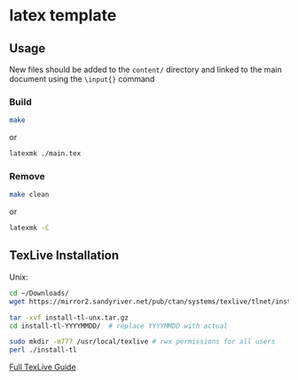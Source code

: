 # latex template

## Usage

New files should be added to the `content/` directory and linked to the main document using the `\input{}` command

### Build

```sh
make
```
or
```sh
latexmk ./main.tex
```

### Remove

```sh
make clean
```
or
```sh
latexmk -C
```


## TexLive Installation

Unix:
```sh
cd ~/Downloads/
wget https://mirror2.sandyriver.net/pub/ctan/systems/texlive/tlnet/install-tl-unx.tar.gz

tar -xvf install-tl-unx.tar.gz
cd install-tl-YYYYMMDD/  # replace YYYYMMDD with actual

sudo mkdir -m777 /usr/local/texlive # rwx permissions for all users
perl ./install-tl
```

[Full TexLive Guide](https://tug.org/texlive/doc/texlive-en/texlive-en.html)




